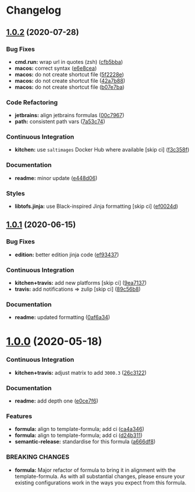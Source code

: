 # Changelog

## [1.0.2](https://github.com/saltstack-formulas/jetbrains-rider-formula/compare/v1.0.1...v1.0.2) (2020-07-28)


### Bug Fixes

* **cmd.run:** wrap url in quotes (zsh) ([cfb5bba](https://github.com/saltstack-formulas/jetbrains-rider-formula/commit/cfb5bba642f978cb27d5970651421626587f6387))
* **macos:** correct syntax ([e6e8cea](https://github.com/saltstack-formulas/jetbrains-rider-formula/commit/e6e8ceab64026d3d31f651f5408ab319b5c9a31f))
* **macos:** do not create shortcut file ([5f2228e](https://github.com/saltstack-formulas/jetbrains-rider-formula/commit/5f2228e530d0c483dd3339cf332f15da79fc69a5))
* **macos:** do not create shortcut file ([42a7b88](https://github.com/saltstack-formulas/jetbrains-rider-formula/commit/42a7b889dda10f9cabdae81e01cb2fad411c608d))
* **macos:** do not create shortcut file ([b07e7ba](https://github.com/saltstack-formulas/jetbrains-rider-formula/commit/b07e7badf3013620a864f9166c5bf449825e7cb2))


### Code Refactoring

* **jetbrains:** align jetbrains formulas ([00c7967](https://github.com/saltstack-formulas/jetbrains-rider-formula/commit/00c79672fedae7eeb2dc0ed2c8b35121dc78e584))
* **path:** consistent path vars ([7a53c74](https://github.com/saltstack-formulas/jetbrains-rider-formula/commit/7a53c74486c8f27f971202783c40491f6ebc41a3))


### Continuous Integration

* **kitchen:** use `saltimages` Docker Hub where available [skip ci] ([f3c358f](https://github.com/saltstack-formulas/jetbrains-rider-formula/commit/f3c358f7b075fe9c3a2ed7a9cbd43422f3e1fd46))


### Documentation

* **readme:** minor update ([e448d06](https://github.com/saltstack-formulas/jetbrains-rider-formula/commit/e448d069771c7e9b67dbd04ab080630c6356e2d3))


### Styles

* **libtofs.jinja:** use Black-inspired Jinja formatting [skip ci] ([ef0024d](https://github.com/saltstack-formulas/jetbrains-rider-formula/commit/ef0024db97eacf3840102498f2573403ea690834))

## [1.0.1](https://github.com/saltstack-formulas/jetbrains-rider-formula/compare/v1.0.0...v1.0.1) (2020-06-15)


### Bug Fixes

* **edition:** better edition jinja code ([ef93437](https://github.com/saltstack-formulas/jetbrains-rider-formula/commit/ef934370c91bd4ba7bd48f7a458f50ba524062a9))


### Continuous Integration

* **kitchen+travis:** add new platforms [skip ci] ([9ea7137](https://github.com/saltstack-formulas/jetbrains-rider-formula/commit/9ea7137aa076b6739cc0c672ad95d2f18b977e88))
* **travis:** add notifications => zulip [skip ci] ([89c56b8](https://github.com/saltstack-formulas/jetbrains-rider-formula/commit/89c56b855fba5836a93af941cf1418fc128cd55f))


### Documentation

* **readme:** updated formatting ([0af6a34](https://github.com/saltstack-formulas/jetbrains-rider-formula/commit/0af6a346afc9cbad6d21f35f92a58c9d83c2bce4))

# [1.0.0](https://github.com/saltstack-formulas/jetbrains-rider-formula/compare/v0.2.0...v1.0.0) (2020-05-18)


### Continuous Integration

* **kitchen+travis:** adjust matrix to add `3000.3` ([26c3122](https://github.com/saltstack-formulas/jetbrains-rider-formula/commit/26c3122ed7176c72ea3a9efa7b1d81c69215ba41))


### Documentation

* **readme:** add depth one ([e0ce7f6](https://github.com/saltstack-formulas/jetbrains-rider-formula/commit/e0ce7f6b3572f93d85ab53c4b79303c3b74f6ac5))


### Features

* **formula:** align to template-formula; add ci ([ca4a346](https://github.com/saltstack-formulas/jetbrains-rider-formula/commit/ca4a346364c6583cb5bb1ea958073bdfff44a125))
* **formula:** align to template-formula; add ci ([d24b311](https://github.com/saltstack-formulas/jetbrains-rider-formula/commit/d24b3111f76543a76412eefa828212bc019c73b0))
* **semantic-release:** standardise for this formula ([a666df8](https://github.com/saltstack-formulas/jetbrains-rider-formula/commit/a666df821e1e6a7d4fc78c16641ce6a7d7f2ea37))


### BREAKING CHANGES

* **formula:** Major refactor of formula to bring it in alignment with the
template-formula. As with all substantial changes, please ensure your
existing configurations work in the ways you expect from this formula.

